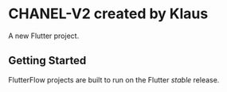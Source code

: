 # CHANEL-V2 created by Klaus

A new Flutter project.

## Getting Started

FlutterFlow projects are built to run on the Flutter _stable_ release.
